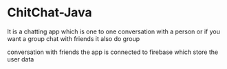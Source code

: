 # ChitChat-Java
 It is a chatting app which is one to one conversation with a person or if you want a group chat with friends it also do group

conversation with friends the app is connected to firebase which
store the user data
